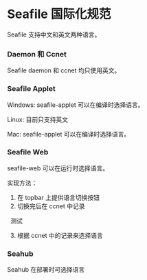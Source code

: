 # Seafile 国际化规范

Seafile 支持中文和英文两种语言。

### Daemon 和 Ccnet

Seafile daemon 和 ccnet 均只使用英文。

### Seafile Applet

Windows: seafile-applet 可以在编译时选择语言。

Linux: 目前只支持英文

Mac: seafile-applet 可以在编译时选择语言。

### Seafile Web

seafile-web 可以在运行时选择语言。

实现方法：

1. 在 topbar 上提供语言切换按钮 
2. 切换完后在 ccnet 中记录

   测试

3. 根据 ccnet 中的记录来选择语言

### Seahub

Seahub 在部署时可选择语言

